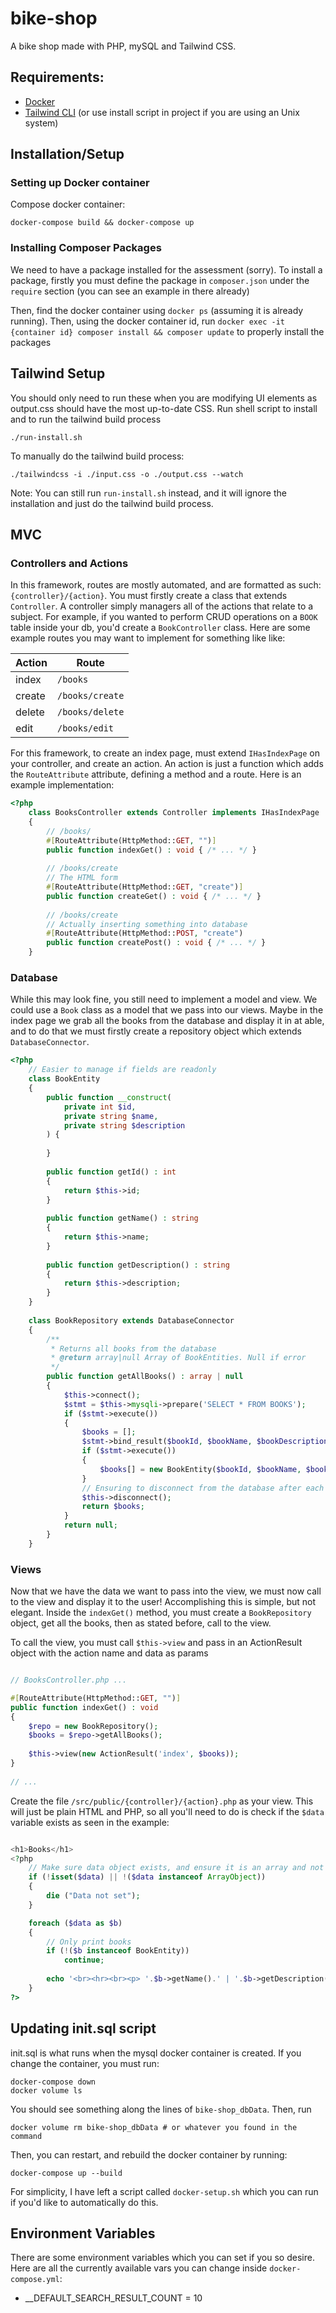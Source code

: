# bike-shop

A bike shop made with PHP, mySQL and Tailwind CSS.

## Requirements:

- [Docker](https://www.docker.com/)
- [Tailwind CLI](https://tailwindcss.com/blog/standalone-cli) (or use install script in project if you are using an Unix system)

## Installation/Setup

### Setting up Docker container

Compose docker container:

```
docker-compose build && docker-compose up
```

### Installing Composer Packages

We need to have a package installed for the assessment (sorry). To install a package, firstly you must define the
package in `composer.json` under the `require` section (you can see an example in there already)

Then, find the docker container using `docker ps` (assuming it is already running). Then, using the docker container id,
run `docker exec -it {container id} composer install && composer update` to properly install the packages

## Tailwind Setup

You should only need to run these when you are modifying UI elements as output.css should have the most up-to-date CSS.
Run shell script to install and to run the tailwind build process

```
./run-install.sh
```

To manually do the tailwind build process:

```
./tailwindcss -i ./input.css -o ./output.css --watch
```

Note: You can still run `run-install.sh` instead, and it will ignore the installation and just do the tailwind build
process.

## MVC

### Controllers and Actions

In this framework, routes are mostly automated, and are formatted as such: `{controller}/{action}`. You must firstly 
create a class that extends `Controller`. A controller simply managers all of the actions that relate to a subject. 
For example, if you wanted to perform CRUD operations on a `BOOK` table inside your db, you'd create a `BookController` 
class. Here are some example routes you may want to implement for something like like:

| Action | Route           |
|--------|-----------------|
| index  | `/books`        |
| create | `/books/create` |
| delete | `/books/delete` |
| edit   | `/books/edit`   |

For this framework, to create an index page, must extend `IHasIndexPage` on your controller, and create an action. An
action is just a function which adds the `RouteAttribute` attribute, defining a method and a route. Here is an example
implementation:

```php
<?php
	class BooksController extends Controller implements IHasIndexPage
	{
		// /books/
		#[RouteAttribute(HttpMethod::GET, "")]
		public function indexGet() : void { /* ... */ }
		
		// /books/create
		// The HTML form
		#[RouteAttribute(HttpMethod::GET, "create")]
		public function createGet() : void { /* ... */ }
		
		// /books/create
		// Actually inserting something into database
		#[RouteAttribute(HttpMethod::POST, "create")
		public function createPost() : void { /* ... */ }
	}

```

### Database

While this may look fine, you still need to implement a model and view. We could use a `Book` class as a model that we
pass into our views. Maybe in the index page we grab all the books from the database and display it in at able, and
to do that we must firstly create a repository object which extends `DatabaseConnector`.

```php
<?php
	// Easier to manage if fields are readonly
	class BookEntity
	{
		public function __construct(
			private int $id, 
			private string $name,
			private string $description
		) {
		
		}
		
		public function getId() : int
		{
			return $this->id;
		}
		
		public function getName() : string
		{
			return $this->name;
		}
		
		public function getDescription() : string
		{
			return $this->description;
		}
	}
	
	class BookRepository extends DatabaseConnector
	{
		/**
 		 * Returns all books from the database 
		 * @return array|null Array of BookEntities. Null if error
 	 	 */
		public function getAllBooks() : array | null
		{
			$this->connect();
			$stmt = $this->mysqli->prepare('SELECT * FROM BOOKS');
			if ($stmt->execute())
			{
				$books = [];
				$stmt->bind_result($bookId, $bookName, $bookDescription);
				if ($stmt->execute())
				{
					$books[] = new BookEntity($bookId, $bookName, $bookDescription);
				}
				// Ensuring to disconnect from the database after each query
				$this->disconnect();
				return $books;
			}
			return null;
		}
	}
```

### Views

Now that we have the data we want to pass into the view, we must now call to the view and display it to the user! 
Accomplishing this is simple, but not elegant. Inside the `indexGet()` method, you must create a `BookRepository` 
object, get all the books, then as stated before, call to the view.

To call the view, you must call `$this->view` and pass in an ActionResult object with the action name and data as params

```php

// BooksController.php ...

#[RouteAttribute(HttpMethod::GET, "")]
public function indexGet() : void 
{ 
	$repo = new BookRepository();
	$books = $repo->getAllBooks();
	
	$this->view(new ActionResult('index', $books));
}
		
// ...

```

Create the file `/src/public/{controller}/{action}.php` as your view. This will just be plain HTML and PHP, so all
you'll need to do is check if the `$data` variable exists as seen in the example:

```php

<h1>Books</h1>
<?php
	// Make sure data object exists, and ensure it is an array and not null
	if (!isset($data) || !($data instanceof ArrayObject))
	{
		die ("Data not set");
	}

	foreach ($data as $b)
	{
		// Only print books
		if (!($b instanceof BookEntity))
			continue;
			
		echo '<br><hr><br><p> '.$b->getName().' | '.$b->getDescription().'</p>'; 
	}
?>

```

## Updating init.sql script

init.sql is what runs when the mysql docker container is created. If you change the container, you must run:

```shell
docker-compose down
docker volume ls
```

You should see something along the lines of `bike-shop_dbData`. Then, run

```shell
docker volume rm bike-shop_dbData # or whatever you found in the command
```

Then, you can restart, and rebuild the docker container by running:

```shell
docker-compose up --build
```

For simplicity, I have left a script called `docker-setup.sh` which you can run if you'd like to automatically do this.

## Environment Variables

There are some environment variables which you can set if you so desire. Here are all the currently available vars you
can change inside `docker-compose.yml`:

- __DEFAULT_SEARCH_RESULT_COUNT = 10